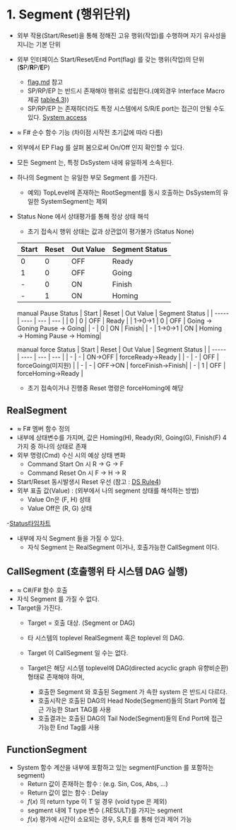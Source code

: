 # 1. Segment (행위단위)

<!-- 확인:  `외부` : 부모를 포함한 상부를 의미.  타 시스템을 의미하는 것이 아님 -->

- 외부 작용(Start/Reset)을 통해 정해진 고유 행위(작업)를 수행하며 자기 유사성을 지니는 기본 단위
- 외부 인터페이스 Start/Reset/End Port(flag) 를 갖는 행위(작업)의 단위 (**S**P/**R**P/**E**P)
  - [flag.md](flag.md) 참고
  - SP/RP/EP 는 반드시 존재해야 행위로 성립한다.(예외경우 Interface Macro제공 [table4.3](/Language/ds-language-table.md)))
  - SP/RP/EP 는 존재하더라도 특정 시스템에서 S/R/E port는 접근이 안될 수도 있다. [System access](/Terminologies/DsSystem.md)

- $\approx$ F# 순수 함수 기능 (차이점 시작전 초기값에 따라 다름)
- 외부에서 EP Flag 를 살펴 봄으로써 On/Off 인지 확인할 수 있다.
- 모든 Segment 는, 특정 DsSystem 내에 유일하게 소속된다.
- 하나의 Segment 는 유일한 부모 Segment 를 가진다.
  - 예외) TopLevel에 존재하는 RootSegment를 동시 호출하는 DsSystem의 유일한 SystemSegment는 제외

- Status None  에서 상태평가를 통해 정상 상태 해석
  - 초기 접속시 행위 상태는 값과 상관없이 평가불가 (Status None)

  | Start | Reset  | Out Value | Segment Status |
  | ----- | ----   | --- | --- |
  | 0     | 0      | OFF | Ready |
  | 1     | 0      | OFF | Going |
  | -     | 0      | ON | Finish|
  | -     | 1      | ON | Homing |

  manual Pause Status
  | Start | Reset  | Out Value | Segment Status |
  | ----- | ----   | --- | --- |
  | 0     | 0      | OFF | Ready |
  | 1→0→1     | 0      | OFF | Going → Goning Pause → Going|
  | -     | 0      | ON | Finish|
  | -     | 1→0→1      | ON | Homing → Homing Pause → Homing|


  manual force Status
    | Start | Reset  | Out Value | Segment Status |
  | ----- | ----   | --- | --- |
  | -     | -      | ON→OFF | forceReady→Ready |
  | -     | -      | OFF | forceGoing(미지원) |
  | -     | -      | OFF→ON | forceFinish→Finish|
  | -     | 1      | OFF | forceHoming→Ready |
    - 초기 접속이거나 진행중 Reset 명령은 forceHoming에 해당

 


## RealSegment

- $\approx$ F# 멤버 함수 정의
- 내부에 상태변수를 가지며, 값은 Homing(H), Ready(R), Going(G), Finish(F) 4가지 중 하나의 상태로 존재
- 외부 명령(Cmd) 수신 시의 예상 상태 변화
  - Command Start On 시 R → G → F
  - Command Reset On 시 F → H → R
- Start/Reset 동시발생시 Reset 우선 (참고 : [DS Rule4](../DS_Rules.md))
- 외부 표출 값(Value) : (외부에서 나의 segment 상태를 해석하는 방법)
  - Value On은 (F, H) 상태
  - Value Off은 (R, G) 상태


-[Status타임차트](./ppt/Status.pptx)

- 내부에 자식 Segment 들을 가질 수 있다.
  - 자식 Segment 는 RealSegment 이거나, 호출가능한 CallSegment 이다.

## CallSegment (호출행위 타 시스템 DAG 실행)

- $\approx$ C#/F# 함수 호출
- 자식 Segment 를 가질 수 없다.
- Target을 가진다.
  - Target = 호출 대상. (Segment or DAG)
  - 타 시스템의 toplevel RealSegment 혹은 toplevel 의 DAG.
  - Target 이 CallSegment 일 수는 없다.

  - Target은 해당 시스템 toplevel에 DAG(directed acyclic graph 유향비순환) 형태로 존재해야 하며,
    - 호출한 Segment 와 호출된 Segment 가 속한 system 은 반드시 다르다.
    - 호출시작은 호출된 DAG의 Head Node(Segment)들의 Start Port에 접근 가능한 Start TAG를 사용
    - 호출결과는 호출된 DAG의 Tail Node(Segment)들의 End Port에 접근 가능한 End Tag를 사용


## FunctionSegment
- System 함수 계산을 내부에 포함하고 있는 segment(Function 를 포함하는 segment)
  - Return 값이 존재하는 함수 : (e.g. Sin, Cos, Abs, ...)
  - Return 값이 없는 함수 : Delay
  - $f(x)$ 의 return type 이 T 일 경우 (void type 은 제외)
  - segment 내에 T type 변수 (.RESULT)를 가지는 segment
  - $f(x)$ 평가에 시간이 소요되는 경우, S,R,E 를 통해 인과 제어 가능  




